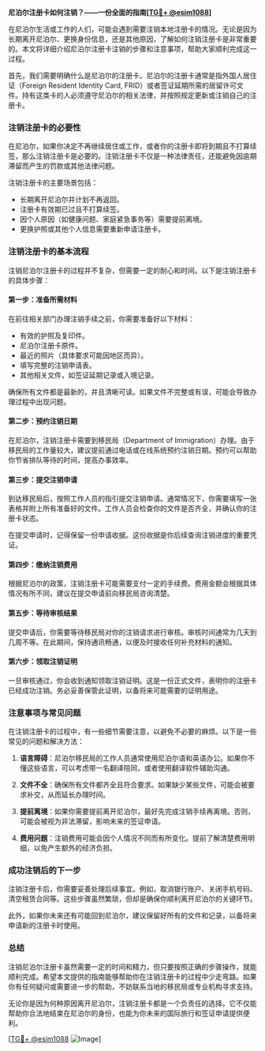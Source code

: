 **尼泊尔注册卡如何注销？——一份全面的指南[[TG💪+ @esim1088](https://t.me/s/esim1088)]**

在尼泊尔生活或工作的人们，可能会遇到需要注销本地注册卡的情况。无论是因为长期离开尼泊尔、更换身份信息，还是其他原因，了解如何注销注册卡是非常重要的。本文将详细介绍尼泊尔注册卡注销的步骤和注意事项，帮助大家顺利完成这一过程。

首先，我们需要明确什么是尼泊尔的注册卡。尼泊尔的注册卡通常是指外国人居住证（Foreign Resident Identity Card, FRID）或者签证延期所需的居留许可文件。持有这类卡的人必须遵守尼泊尔的相关法律，并按照规定更新或注销自己的注册卡。

### 注销注册卡的必要性

在尼泊尔，如果你决定不再继续居住或工作，或者你的注册卡即将到期且不打算续签，那么注销注册卡是必要的。注销注册卡不仅是一种法律责任，还能避免因逾期滞留而产生的罚款或其他法律问题。

注销注册卡的主要场景包括：
- 长期离开尼泊尔并计划不再返回。
- 注册卡有效期已过且不打算续签。
- 因个人原因（如健康问题、家庭紧急事务等）需要提前离境。
- 更换护照或其他个人信息需要重新申请注册卡。

### 注销注册卡的基本流程

注销尼泊尔注册卡的过程并不复杂，但需要一定的耐心和时间。以下是注销注册卡的具体步骤：

#### 第一步：准备所需材料
在前往相关部门办理注销手续之前，你需要准备好以下材料：
- 有效的护照及复印件。
- 尼泊尔注册卡原件。
- 最近的照片（具体要求可能因地区而异）。
- 填写完整的注销申请表。
- 其他相关文件，如签证延期记录或入境记录。

确保所有文件都是最新的，并且清晰可读。如果文件不完整或有误，可能会导致办理过程中出现问题。

#### 第二步：预约注销日期
在尼泊尔，注销注册卡需要到移民局（Department of Immigration）办理。由于移民局的工作量较大，建议提前通过电话或在线系统预约注销日期。预约可以帮助你节省排队等待的时间，提高办事效率。

#### 第三步：提交注销申请
到达移民局后，按照工作人员的指引提交注销申请。通常情况下，你需要填写一张表格并附上所有准备好的文件。工作人员会检查你的文件是否齐全，并确认你的注册卡状态。

在提交申请时，记得保留一份申请收据。这份收据是你后续查询注销进度的重要凭证。

#### 第四步：缴纳注销费用
根据尼泊尔的政策，注销注册卡可能需要支付一定的手续费。费用金额会根据具体情况有所不同，建议在提交申请前向移民局咨询清楚。

#### 第五步：等待审核结果
提交申请后，你需要等待移民局对你的注销请求进行审核。审核时间通常为几天到几周不等。在此期间，保持通讯畅通，以便及时接收任何补充材料的通知。

#### 第六步：领取注销证明
一旦审核通过，你会收到通知领取注销证明。这是一份正式文件，表明你的注册卡已经成功注销。务必妥善保管此证明，以备将来可能需要的证明用途。

### 注意事项与常见问题

在注销注册卡的过程中，有一些细节需要注意，以避免不必要的麻烦。以下是一些常见的问题和解决方法：

1. **语言障碍**：尼泊尔移民局的工作人员通常使用尼泊尔语和英语办公。如果你不懂这些语言，可以考虑带一名翻译陪同，或者使用翻译软件辅助沟通。

2. **文件不全**：确保所有文件都齐全且符合要求。如果缺少某些文件，可能会被要求补交，从而延长办理时间。

3. **提前离境**：如果你需要提前离开尼泊尔，最好先完成注销手续再离境。否则，可能会被视为非法滞留，影响未来的签证申请。

4. **费用问题**：注销费用可能会因个人情况不同而有所变化。提前了解清楚费用明细，以免产生额外的经济负担。

### 成功注销后的下一步

注销注册卡后，你需要妥善处理后续事宜。例如，取消银行账户、关闭手机号码、清空租赁合同等。这些步骤虽然繁琐，但却是确保你顺利离开尼泊尔的关键环节。

此外，如果你未来还有可能回到尼泊尔，建议保留好所有的文件和记录，以备将来申请新的注册卡时使用。

### 总结

注销尼泊尔注册卡虽然需要一定的时间和精力，但只要按照正确的步骤操作，就能顺利完成。希望本文提供的指南能够帮助你在注销注册卡的过程中少走弯路。如果你有任何疑问或需要进一步的帮助，不妨联系当地的移民局或专业机构寻求支持。

无论你是因为何种原因离开尼泊尔，注销注册卡都是一个负责任的选择。它不仅能帮助你合法地结束在尼泊尔的身份，也能为你未来的国际旅行和签证申请提供便利。

[[TG💪+ @esim1088](https://t.me/s/esim1088) ![Image](https://i.postimg.cc/4NQfJmqS/Snipaste-2025-05-13-00-14-12.png)]